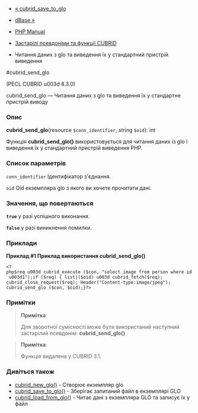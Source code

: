 - [« cubrid_save_to_glo](function.cubrid-save-to-glo.md)
- [dBase »](book.dbase.md)

- [PHP Manual](index.md)
- [Застарілі псевдоніми та функції CUBRID](oldaliases.cubrid.md)
- Читання даних з glo та виведення їх у стандартний пристрій виведення

#cubrid_send_glo

(PECL CUBRID u003d 8.3.0)

cubrid_send_glo — Читання даних з glo та виведення їх у стандартне
пристрій виводу

### Опис

**cubrid_send_glo**(resource `$conn_identifier`, string `$oid`): int

Функція **cubrid_send_glo()** використовується для читання даних із glo і
виведення їх у стандартний пристрій виведення PHP.

### Список параметрів

`conn_identifier`
Ідентифікатор з'єднання.

`oid`
Oid екземпляра glo з якого ви хочете прочитати дані.

### Значення, що повертаються

**`true`** у разі успішного виконання.

**`false`** у разі виникнення помилки.

### Приклади

**Приклад #1 Приклад використання **cubrid_send_glo()****

`<?php$req u003d cubrid_execute ($con, "select image from person where id u003d1");if ($req) { list|($oid) u003d cubrid_fetch($req); cubrid_close_request($req); Header("Content-type:image/jpeg"); cubrid_send_glo ($con, $oid);}?> `

### Примітки

> **Примітка**:
>
> Для зворотної сумісності може бути використаний наступний застарілий
> псевдонім: **cubrid_send_glo()**

> **Примітка**:
>
> Функція видалена у CUBRID 3.1.

### Дивіться також

- [cubrid_new_glo()](function.cubrid-new-glo.md) - Створює екземпляр
glo
- [cubrid_save_to_glo()](function.cubrid-save-to-glo.md) - Зберігає
запитаний файл в екземплярі GLO
- [cubrid_load_from_glo()](function.cubrid-load-from-glo.md) -
Читає дані з екземпляра GLO та записує їх у файл
